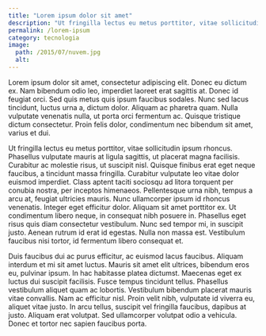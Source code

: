 ```yaml
---
title: "Lorem ipsum dolor sit amet"
description: "Ut fringilla lectus eu metus porttitor, vitae sollicitudin ipsum rhoncus."
permalink: /lorem-ipsum
category: tecnologia
image:
  path: /2015/07/nuvem.jpg
  alt:
---
```


Lorem ipsum dolor sit amet, consectetur adipiscing elit. Donec eu dictum ex. Nam bibendum odio leo, imperdiet laoreet erat sagittis at. Donec id feugiat orci. Sed quis metus quis ipsum faucibus sodales. Nunc sed lacus tincidunt, luctus urna a, dictum dolor. Aliquam ac pharetra quam. Nulla vulputate venenatis nulla, ut porta orci fermentum ac. Quisque tristique dictum consectetur. Proin felis dolor, condimentum nec bibendum sit amet, varius et dui.

Ut fringilla lectus eu metus porttitor, vitae sollicitudin ipsum rhoncus. Phasellus vulputate mauris at ligula sagittis, ut placerat magna facilisis. Curabitur ac molestie risus, ut suscipit nisl. Quisque finibus erat eget neque faucibus, a tincidunt massa fringilla. Curabitur vulputate leo vitae dolor euismod imperdiet. Class aptent taciti sociosqu ad litora torquent per conubia nostra, per inceptos himenaeos. Pellentesque urna nibh, tempus a arcu at, feugiat ultricies mauris. Nunc ullamcorper ipsum id rhoncus venenatis. Integer eget efficitur dolor. Aliquam sit amet porttitor ex. Ut condimentum libero neque, in consequat nibh posuere in. Phasellus eget risus quis diam consectetur vestibulum. Nunc sed tempor mi, in suscipit justo. Aenean rutrum id erat id egestas. Nulla non massa est. Vestibulum faucibus nisi tortor, id fermentum libero consequat et.

Duis faucibus dui ac purus efficitur, ac euismod lacus faucibus. Aliquam interdum et mi sit amet luctus. Mauris sit amet elit ultrices, bibendum eros eu, pulvinar ipsum. In hac habitasse platea dictumst. Maecenas eget ex luctus dui suscipit facilisis. Fusce tempus tincidunt tellus. Phasellus vestibulum aliquet quam ac lobortis. Vestibulum bibendum placerat mauris vitae convallis. Nam ac efficitur nisl. Proin velit nibh, vulputate id viverra eu, aliquet vitae justo. In arcu tellus, suscipit vel fringilla faucibus, dapibus at justo. Aliquam erat volutpat. Sed ullamcorper volutpat odio a vehicula. Donec et tortor nec sapien faucibus porta.
